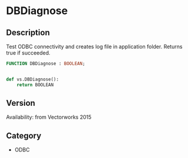 # DBDiagnose

## Description
Test ODBC connectivity and creates log file in application folder. Returns true if succeeded.

```pascal
FUNCTION DBDiagnose : BOOLEAN;
```

```python

def vs.DBDiagnose():
    return BOOLEAN
```

## Version
Availability: from Vectorworks 2015
## Category
* ODBC

